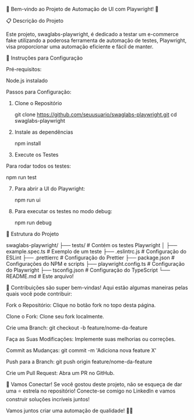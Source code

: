 
🎉 Bem-vindo ao Projeto de Automação de UI com Playwright! 🎉


📋 Descrição do Projeto

Este projeto, swaglabs-playwright, é dedicado a testar um e-commerce fake utilizando a poderosa ferramenta de automação de testes, Playwright, visa proporcionar uma automação eficiente e fácil de manter.

🚀 Instruções para Configuração

Pré-requisitos:

Node.js instalado

Passos para Configuração:

1. Clone o Repositório
   
   git clone https://github.com/seuusuario/swaglabs-playwright.git
   cd swaglabs-playwright
   
3. Instale as dependências

   npm install
   
5. Execute os Testes
   
Para rodar todos os testes:

  npm run test
  
7. Para abrir a UI do Playwright:
   
   npm run ui
   
9. Para executar os testes no modo debug:
    
   npm run debug
   
🌟 Estrutura do Projeto

swaglabs-playwright/
├── tests/                   # Contém os testes Playwright
│   ├── example.spec.ts      # Exemplo de um teste
├── .eslintrc.js             # Configuração do ESLint
├── .prettierrc              # Configuração do Prettier
├── package.json             # Configurações do NPM e scripts
├── playwright.config.ts     # Configuração do Playwright
├── tsconfig.json            # Configuração do TypeScript
└── README.md                # Este arquivo!


🌟 Contribuições são super bem-vindas! Aqui estão algumas maneiras pelas quais você pode contribuir:

Fork o Repositório: 
Clique no botão fork no topo desta página.

Clone o Fork: 
Clone seu fork localmente.

Crie uma Branch:
git checkout -b feature/nome-da-feature

Faça as Suas Modificações: 
Implemente suas melhorias ou correções.

Commit as Mudanças:
git commit -m 'Adiciona nova feature X'

Push para a Branch:
git push origin feature/nome-da-feature

Crie um Pull Request: Abra um PR no GitHub.

🤝 Vamos Conectar!
Se você gostou deste projeto, não se esqueça de dar uma ⭐️ estrela no repositório! Conecte-se comigo no LinkedIn e vamos construir soluções incríveis juntos!

Vamos juntos criar uma automação de qualidade! 🚀✨
